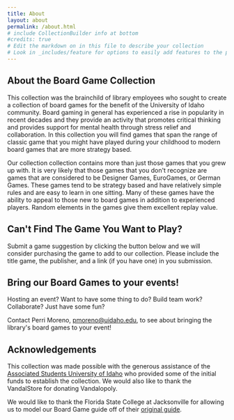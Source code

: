 ```yaml
---
title: About
layout: about
permalink: /about.html
# include CollectionBuilder info at bottom
#credits: true
# Edit the markdown on in this file to describe your collection
# Look in _includes/feature for options to easily add features to the page
---
```


## About the Board Game Collection

This collection was the brainchild of library employees who sought to create a collection of board games for the benefit of the University of Idaho community. Board gaming in general has experienced a rise in popularity in recent decades and they provide an activity that promotes critical thinking and provides support for mental health through stress relief and collaboration. In this collection you will find games that span the range of classic game that you might have played during your childhood to modern board games that are more strategy based.

Our collection collection contains more than just those games that you grew up with. It is very likely that those games that you don't recognize are games that are considered to be Designer Games, EuroGames, or German Games. These games tend to be strategy based and have relatively simple rules and are easy to learn in one sitting. Many of these games have the ability to appeal to those new to board games in addition to experienced players. Random elements in the games give them excellent replay value.

## Can't Find The Game You Want to Play?

Submit a game suggestion by clicking the button below and we will consider purchasing the game to add to our collection. Please include the title game, the publisher, and a link (if you have one) in you submission.

## Bring our Board Games to your events! 

Hosting an event? Want to have some thing to do? Build team work? Collaborate? Just have some fun?

Contact Perri Moreno, pmoreno@uidaho.edu, to see about bringing the library's board games to your event!

## Acknowledgements

This collection was made possible with the generous assistance of the [Associated Students University of Idaho](https://www.uidaho.edu/current-students/student-involvement/asui) who provided some of the initial funds to establish the collection. We would also like to thank the VandalStore for donating Vandalopoly.

We would like to thank the Florida State College at Jacksonville for allowing us to model our Board Game guide off of their [original guide](https://guides.fscj.edu/games).

